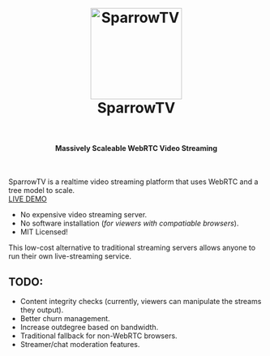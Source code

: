 <h1 align="center">
  <br>
  <a href="https://rationalcoding.github.io/SparrowTV"><img src="https://s28.postimg.org/aw130lq8t/sparrowblue.png" alt="SparrowTV" width="180"></a>
  <br>
  SparrowTV
  <br>
  <br>
</h1>
<h4 align="center">Massively Scaleable WebRTC Video Streaming</h4>
<br>

SparrowTV is a realtime video streaming platform that uses WebRTC and a tree model to scale.  
<a href="https://sparrowtv.herokuapp.com/">LIVE DEMO</a>

- No expensive video streaming server.
- No software installation (*for viewers with compatiable browsers*).
- MIT Licensed!

This low-cost alternative to traditional streaming servers allows anyone to run their own live-streaming service.



## TODO:
- Content integrity checks (currently, viewers can manipulate the streams they output).
- Better churn management.
- Increase outdegree based on bandwidth.
- Traditional fallback for non-WebRTC browsers.
- Streamer/chat moderation features.
